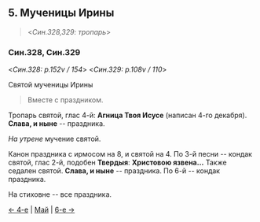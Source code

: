 
## 5. Мученицы Ирины

> <*Син.328,329: тропарь*>

### Син.328, Син.329

<*Син.328: p.152v / 154*>
<*Син.329: p.108v / 110*>

Святой мученицы Ирины

> Вместе с праздником.

Тропарь святой, глас 4-й: **Агница Твоя Исусе** (написан 4-го декабря).
**Слава, и ныне** -- праздника. 

*На утрене* мучение святой. 

Канон праздника с ирмосом на 8, и святой на 4. 
По 3-й песни -- кондак святой, глас 2-й, подобен **Твердыя**: **Христовою язвена...**
Также седален святой. 
**Слава, и ныне** -- праздника. 
По 6-й -- кондак праздника. 

На стиховне -- все праздника.

[← 4-е](05_04_SAB.ru.md) | [Май](README.md#5-й) | [6-е →](05_06_SAB.ru.md)
